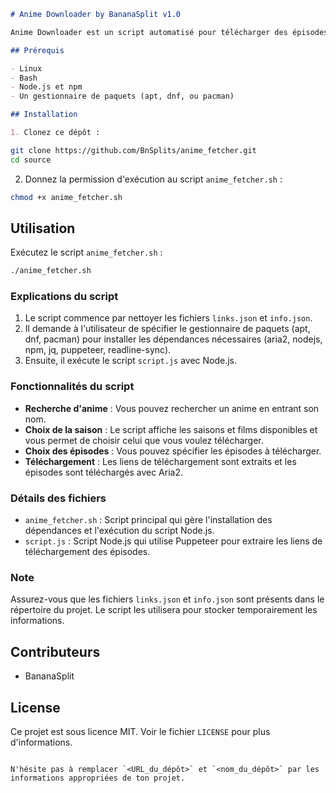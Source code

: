 ```markdown
# Anime Downloader by BananaSplit v1.0

Anime Downloader est un script automatisé pour télécharger des épisodes d'anime en utilisant Puppeteer pour extraire les liens de streaming et Aria2 pour gérer les téléchargements.

## Prérequis

- Linux
- Bash
- Node.js et npm
- Un gestionnaire de paquets (apt, dnf, ou pacman)

## Installation

1. Clonez ce dépôt :
```

```sh
git clone https://github.com/BnSplits/anime_fetcher.git
cd source
```

2. Donnez la permission d'exécution au script `anime_fetcher.sh` :

```sh
chmod +x anime_fetcher.sh
```

## Utilisation

Exécutez le script `anime_fetcher.sh` :

```sh
./anime_fetcher.sh
```

### Explications du script

1. Le script commence par nettoyer les fichiers `links.json` et `info.json`.
2. Il demande à l'utilisateur de spécifier le gestionnaire de paquets (apt, dnf, pacman) pour installer les dépendances nécessaires (aria2, nodejs, npm, jq, puppeteer, readline-sync).
3. Ensuite, il exécute le script `script.js` avec Node.js.

### Fonctionnalités du script

- **Recherche d'anime** : Vous pouvez rechercher un anime en entrant son nom.
- **Choix de la saison** : Le script affiche les saisons et films disponibles et vous permet de choisir celui que vous voulez télécharger.
- **Choix des épisodes** : Vous pouvez spécifier les épisodes à télécharger.
- **Téléchargement** : Les liens de téléchargement sont extraits et les épisodes sont téléchargés avec Aria2.

### Détails des fichiers

- `anime_fetcher.sh` : Script principal qui gère l'installation des dépendances et l'exécution du script Node.js.
- `script.js` : Script Node.js qui utilise Puppeteer pour extraire les liens de téléchargement des épisodes.

### Note

Assurez-vous que les fichiers `links.json` et `info.json` sont présents dans le répertoire du projet. Le script les utilisera pour stocker temporairement les informations.

## Contributeurs

- BananaSplit

## License

Ce projet est sous licence MIT. Voir le fichier `LICENSE` pour plus d'informations.
```

N'hésite pas à remplacer `<URL_du_dépôt>` et `<nom_du_dépôt>` par les informations appropriées de ton projet.
